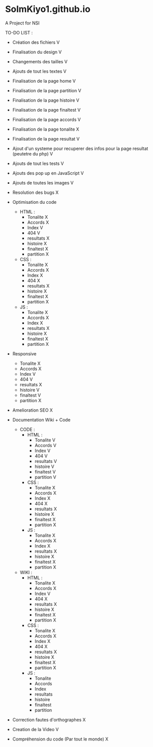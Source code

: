 # SoImKiyo1.github.io

A Project for NSI 

TO-DO LIST :
- Création des fichiers V
- Finalisation du design V
- Changements des tailles V
- Ajouts de tout les textes V
- Finalisation de la page home V
- Finalisation de la page partition V
- Finalisation de la page histoire V
- Finalisation de la page finaltest V
- Finalisation de la page accords V
- Finalisation de la page tonalite X
- Finalisation de la page resultat V
- Ajout d'un systeme pour recuperer des infos pour la page resultat (peutetre du php) V
- Ajouts de tout les tests V
- Ajouts des pop up en JavaScript V
- Ajouts de toutes les images V
- Resolution des bugs X

- Optimisation du code
    - HTML :
        - Tonalite X
        - Accords X
        - Index V
         - 404 V
         - resultats X
         - histoire X
         - finaltest X
         - partition X
    - CSS :
        - Tonalite X
        - Accords X
        - Index X
        - 404 X
        - resultats X 
        - histoire X 
        - finaltest X 
        - partition X
    - JS : 
        - Tonalite X
        - Accords X
        - Index X
        - resultats X
        - histoire X
        - finaltest X
        - partition X 

- Responsive
    - Tonalite X
    - Accords X
    - Index V
    - 404 V
    - resultats X
    - histoire V
    - finaltest V
    - partition X

- Amelioration SEO X

- Documentation Wiki + Code
    - CODE :
        - HTML :
            - Tonalite V
            - Accords V
            - Index V
            - 404 V
            - resultats V
            - histoire V
            - finaltest V
            - partition V
        - CSS :
            - Tonalite X
            - Accords X
            - Index X
            - 404 X
            - resultats X
            - histoire X 
            - finaltest X
            - partition X
        - JS : 
            - Tonalite X
            - Accords X
            - Index X
            - resultats X
            - histoire X
            - finaltest X
            - partition X 
    - WIKI :
        - HTML :
            - Tonalite X
            - Accords X
            - Index V
            - 404 X
            - resultats X
            - histoire X
            - finaltest X
            - partition X
        - CSS :
            - Tonalite X
            - Accords X
            - Index X
            - 404 X
            - resultats X
            - histoire X 
            - finaltest X
            - partition X
        - JS : 
            - Tonalite
            - Accords
            - Index
            - resultats
            - histoire
            - finaltest
            - partition

- Correction fautes d'orthographes X
- Creation de la Video V 
- Compréhension du code (Par tout le monde) X